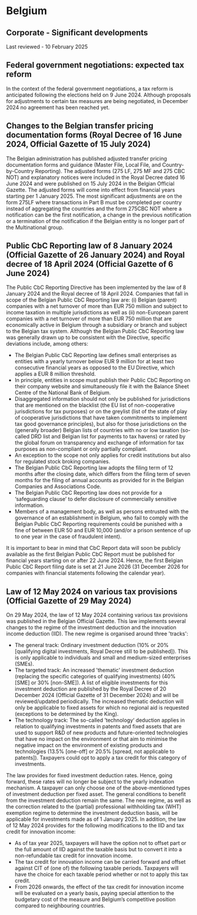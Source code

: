 # Belgium
## Corporate - Significant developments
Last reviewed - 10 February 2025
## Federal government negotiations: expected tax reform 
In the context of the federal government negotiations, a tax reform is anticipated following the elections held on 9 June 2024. Although proposals for adjustments to certain tax measures are being negotiated, in December 2024 no agreement has been reached yet.
## Changes to the Belgian transfer pricing documentation forms (Royal Decree of 16 June 2024, Official Gazette of 15 July 2024)
The Belgian administration has published adjusted transfer pricing documentation forms and guidance (Master File, Local File, and Country-by-Country Reporting). The adjusted forms (275 LF, 275 MF and 275 CBC NOT) and explanatory notices were included in the Royal Decree dated 16 June 2024 and were published on 15 July 2024 in the Belgian Official Gazette. The adjusted forms will come into effect from financial years starting per 1 January 2025.
The most significant adjustments are on the form 275LF where transactions in Part B must be completed per country instead of aggregating the countries and the form 275CBC NOT where a notification can be the first notification, a change in the previous notification or a termination of the notification if the Belgian entity is no longer part of the Multinational group.
## Public CbC Reporting law of 8 January 2024 (Official Gazette of 26 January 2024) and Royal decree of 18 April 2024 (Official Gazette of 6 June 2024)
The Public CbC Reporting Directive has been implemented by the law of 8 January 2024 and the Royal decree of 18 April 2024.
Companies that fall in scope of the Belgian Public CbC Reporting law are: (i) Belgian (parent) companies with a net turnover of more than EUR 750 million and subject to income taxation in multiple jurisdictions as well as (ii) non-European parent companies with a net turnover of more than EUR 750 million that are economically active in Belgium through a subsidiary or branch and subject to the Belgian tax system.
Although the Belgian Public CbC Reporting law was generally drawn up to be consistent with the Directive, specific deviations include, among others:
  * The Belgian Public CbC Reporting law defines small enterprises as entities with a yearly turnover below EUR 9 million for at least two consecutive financial years as opposed to the EU Directive, which applies a EUR 8 million threshold.
  * In principle, entities in scope must publish their Public CbC Reporting on their company website and simultaneously file it with the Balance Sheet Centre of the National Bank of Belgium.
  * Disaggregated information should not only be published for jurisdictions that are mentioned on the blacklist (the EU list of non-cooperative jurisdictions for tax purposes) or on the greylist (list of the state of play of cooperative jurisdictions that have taken commitments to implement tax good governance principles), but also for those jurisdictions on the (generally broader) Belgian lists of countries with no or low taxation (so-called DRD list and Belgian list for payments to tax havens) or rated by the global forum on transparency and exchange of information for tax purposes as non-compliant or only partially compliant.
  * An exception to the scope not only applies for credit institutions but also for regulated stock broking companies.
  * The Belgian Public CbC Reporting law adopts the filing term of 12 months after the closing date, which differs from the filing term of seven months for the filing of annual accounts as provided for in the Belgian Companies and Associations Code.
  * The Belgian Public CbC Reporting law does not provide for a ‘safeguarding clause’ to defer disclosure of commercially sensitive information.
  * Members of a management body, as well as persons entrusted with the governance of an establishment in Belgium, who fail to comply with the Belgian Public CbC Reporting requirements could be punished with a fine of between EUR 50 and EUR 10,000 (and/or a prison sentence of up to one year in the case of fraudulent intent).


It is important to bear in mind that CbC Report data will soon be publicly available as the first Belgian Public CbC Report must be published for financial years starting on or after 22 June 2024. Hence, the first Belgian Public CbC Report filing date is set at 21 June 2026 (31 December 2026 for companies with financial statements following the calendar year).
## Law of 12 May 2024 on various tax provisions (Official Gazette of 29 May 2024)
On 29 May 2024, the law of 12 May 2024 containing various tax provisions was published in the Belgian Official Gazette. This law implements several changes to the regime of the investment deduction and the innovation income deduction (IID).
The new regime is organised around three 'tracks':
  * The general track: Ordinary investment deduction (10% or 20% [qualifying digital investments, Royal Decree still to be published]). This is only applicable to individuals and small and medium-sized enterprises (SMEs).
  * The targeted track: An increased 'thematic' investment deduction (replacing the specific categories of qualifying investments) (40% [SME] or 30% [non-SME]). A list of eligible investments for this investment deduction are published by the Royal Decree of 20 December 2024 (Official Gazette of 31 December 2024) and will be reviewed/updated periodically. The increased thematic deduction will only be applicable to fixed assets for which no regional aid is requested (exceptions to be determined by the King).
  * The technology track: The so-called ’technology‘ deduction applies in relation to qualifying investments in patents and fixed assets that are used to support R&D of new products and future-oriented technologies that have no impact on the environment or that aim to minimise the negative impact on the environment of existing products and technologies (13.5% [one-off] or 20.5% [spread, not applicable to patents]). Taxpayers could opt to apply a tax credit for this category of investments.


The law provides for fixed investment deduction rates. Hence, going forward, these rates will no longer be subject to the yearly indexation mechanism.
A taxpayer can only choose one of the above-mentioned types of investment deduction per fixed asset.
The general conditions to benefit from the investment deduction remain the same.
The new regime, as well as the correction related to the (partial) professional withholding tax (WHT) exemption regime to determine the investment deduction basis, will be applicable for investments made as of 1 January 2025.
In addition, the law of 12 May 2024 provides for the following modifications to the IID and tax credit for innovation income:
  * As of tax year 2025, taxpayers will have the option not to offset part or the full amount of IID against the taxable basis but to convert it into a non-refundable tax credit for innovation income.
  * The tax credit for innovation income can be carried forward and offset against CIT of (one of) the following taxable periods. Taxpayers will have the choice for each taxable period whether or not to apply this tax credit.
  * From 2026 onwards, the effect of the tax credit for innovation income will be evaluated on a yearly basis, paying special attention to the budgetary cost of the measure and Belgium’s competitive position compared to neighbouring countries.


